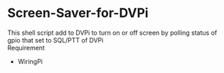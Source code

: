 # Screen-Saver-for-DVPi
This shell script add to DVPi to turn on or off screen by polling status of gpio that set to SQL/PTT of DVPi<br>
Requirement<br>
- WiringPi
